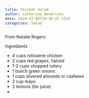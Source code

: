 ```yaml
---
title: Chicken Salad
author: Catherine Hendricks
date: 2024-07-06T19:30:25.153Z
categories: Salad
---
```

F﻿rom Natalie Rogers

I﻿ngredients

* 4﻿ cups rotisserie chicken
* 2﻿ cups red grapes, halved
* 1﻿-2 cups chopped celery
* 1﻿ bunch green onions
* 1﻿ cups slivered almonds or cashews
* 2﻿ cup mayo
* 2﻿ lemons (for juice)
*